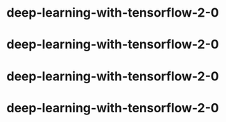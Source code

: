 # deep-learning-with-tensorflow-2-0
# deep-learning-with-tensorflow-2-0
# deep-learning-with-tensorflow-2-0
# deep-learning-with-tensorflow-2-0
